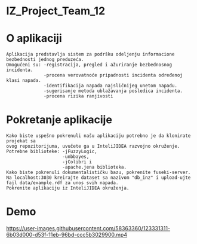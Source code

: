# IZ_Project_Team_12
# O aplikaciji
    Aplikacija predstavlja sistem za podršku odeljenju informacione
    bezbednosti jednog preduzeća.
    Omogućeni su: -registracija, pregled i ažuriranje bezbednosnog incidenta.
                  -procena verovatnoće pripadnosti incidenta određenoj klasi napada.
                  -identifikacija napada najsličnijeg unetom napadu.
                  -sugerisanje metoda ublažavanja posledica incidenta.  
                  -procena rizika ranjivosti
# Pokretanje aplikacije
    Kako biste uspešno pokrenuli našu aplikaciju potrebno je da klonirate projekat sa 
    ovog repozitorijuma, uvučete ga u InteliJIDEA razvojno okruženje.
    Potrebne biblioteke: -jFuzzyLogic, 
                         -unbbayes, 
                         -jColibri i 
                         -apache.jena biblioteka.
    Kako biste pokrenuli dokumentalističku bazu, pokrenite fuseki-server.
    Na localhost:3030 kreirajte dataset sa nazivom "db_inz" i upload-ujte fajl data/example.rdf za unos svih napada.
    Pokrenite aplikaciju iz InteliJIDEA okruženja. 
# Demo 


https://user-images.githubusercontent.com/58363360/123331311-6b03d000-d53f-11eb-96bd-ccc5b3029900.mp4


